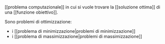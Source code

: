 [[problema computazionale]] in cui si vuole trovare la [[soluzione ottima]] di una [[funzione obiettivo]].

Sono problemi di ottimizzazione:
- i [[problema di minimizzazione|problemi di minimizzazione]]
- i [[problema di massimizzazione|problemi di massimizzazione]]
